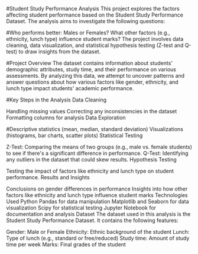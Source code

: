 #Student Study Performance Analysis
This project explores the factors affecting student performance based on the Student Study Performance Dataset. The analysis aims to investigate the following questions:

#Who performs better: Males or Females?
What other factors (e.g., ethnicity, lunch type) influence student marks?
The project involves data cleaning, data visualization, and statistical hypothesis testing (Z-test and Q-test) to draw insights from the dataset.

#Project Overview
The dataset contains information about students' demographic attributes, study time, and their performance on various assessments. By analyzing this data, we attempt to uncover patterns and answer questions about how various factors like gender, ethnicity, and lunch type impact students' academic performance.

#Key Steps in the Analysis
Data Cleaning

Handling missing values
Correcting any inconsistencies in the dataset
Formatting columns for analysis
Data Exploration

#Descriptive statistics (mean, median, standard deviation)
Visualizations (histograms, bar charts, scatter plots)
Statistical Testing

Z-Test: Comparing the means of two groups (e.g., male vs. female students) to see if there's a significant difference in performance.
Q-Test: Identifying any outliers in the dataset that could skew results.
Hypothesis Testing

Testing the impact of factors like ethnicity and lunch type on student performance.
Results and Insights

Conclusions on gender differences in performance
Insights into how other factors like ethnicity and lunch type influence student marks
Technologies Used
Python
Pandas for data manipulation
Matplotlib and Seaborn for data visualization
Scipy for statistical testing
Jupyter Notebook for documentation and analysis
Dataset
The dataset used in this analysis is the Student Study Performance Dataset. It contains the following features:

Gender: Male or Female
Ethnicity: Ethnic background of the student
Lunch: Type of lunch (e.g., standard or free/reduced)
Study time: Amount of study time per week
Marks: Final grades of the student
